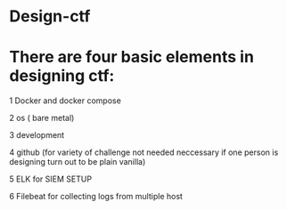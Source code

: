 # Design-ctf

# There are four basic elements in designing ctf:

1 Docker and docker compose

2 os ( bare metal)

3 development

4 github (for variety of challenge not needed neccessary if one person is designing turn out to be plain vanilla)

5 ELK for SIEM SETUP

6 Filebeat for collecting logs from multiple host
